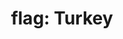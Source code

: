 ---
layout: flags
title: "flag: Turkey"
emoji: flag_turkey
permalink: 🇹🇷.html
image: assets/img/3moji/flag_turkey.png
---